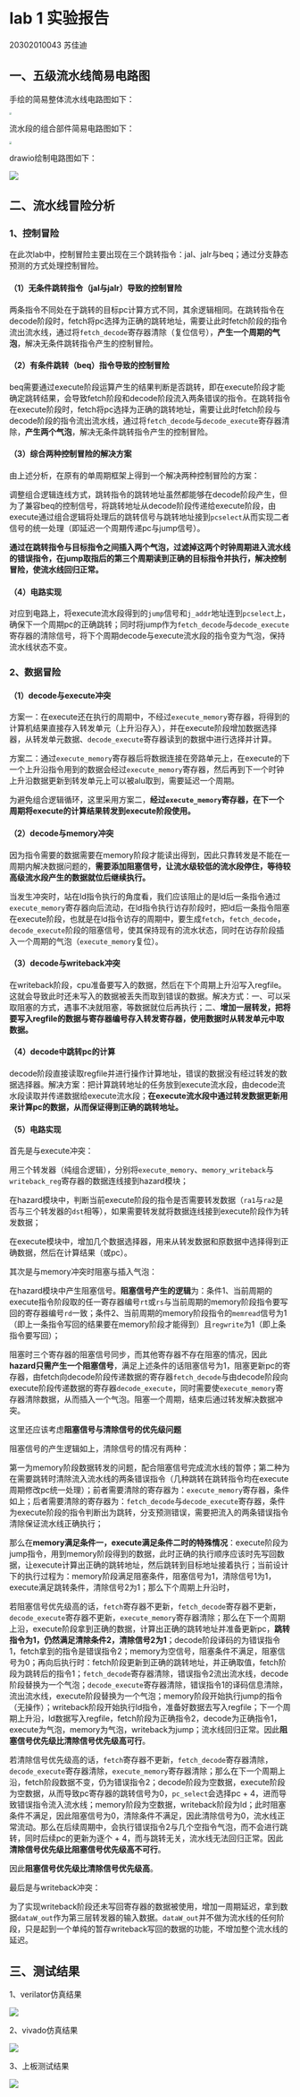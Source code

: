 # lab 1 实验报告

20302010043 苏佳迪

## 一、五级流水线简易电路图

手绘的简易整体流水线电路图如下：

<img src = "img/pipeline.jpg" style = "zoom : 28%">

流水段的组合部件简易电路图如下：

<img src = "img/components.jpg" style = "zoom : 28%">

drawio绘制电路图如下：

<img src = "img/Pipeline.drawio.png">

## 二、流水线冒险分析

### 1、控制冒险

在此次lab中，控制冒险主要出现在三个跳转指令：jal、jalr与beq；通过分支静态预测的方式处理控制冒险。

#### （1）无条件跳转指令（jal与jalr）导致的控制冒险

两条指令不同处在于跳转的目标pc计算方式不同，其余逻辑相同。在跳转指令在decode阶段时，fetch将pc选择为正确的跳转地址，需要让此时fetch阶段的指令流出流水线，通过将`fetch_decode`寄存器清除（复位信号），**产生一个周期的气泡**，解决无条件跳转指令产生的控制冒险。

#### （2）有条件跳转（beq）指令导致的控制冒险

beq需要通过execute阶段运算产生的结果判断是否跳转，即在execute阶段才能确定跳转结果，会导致fetch阶段和decode阶段流入两条错误的指令。在跳转指令在execute阶段时，fetch将pc选择为正确的跳转地址，需要让此时fetch阶段与decode阶段的指令流出流水线，通过将`fetch_decode`与`decode_execute`寄存器清除，**产生两个气泡**，解决无条件跳转指令产生的控制冒险。

#### （3）综合两种控制冒险的解决方案

由上述分析，在原有的单周期框架上得到一个解决两种控制冒险的方案：

调整组合逻辑连线方式，跳转指令的跳转地址虽然都能够在decode阶段产生，但为了兼容beq的控制信号，将跳转地址从decode阶段传递给execute阶段，由execute通过组合逻辑将处理后的跳转信号与跳转地址接到`pcselect`从而实现二者信号的统一处理（即延迟一个周期传递pc与jump信号）。

**通过在跳转指令与目标指令之间插入两个气泡，过滤掉这两个时钟周期进入流水线的错误指令，在jump取指后的第三个周期读到正确的目标指令并执行，解决控制冒险，使流水线回归正常。**

#### （4）电路实现

对应到电路上，将execute流水段得到的`jump`信号和`j_addr`地址连到`pcselect`上，确保下一个周期pc的正确跳转；同时将jump作为`fetch_decode`与`decode_execute`寄存器的清除信号，将下个周期decode与execute流水段的指令变为气泡，保持流水线状态不变。

### 2、数据冒险

#### （1）decode与execute冲突

方案一：在execute还在执行的周期中，不经过`execute_memory`寄存器，将得到的计算机结果直接存入转发单元（上升沿存入），并在execute阶段增加数据选择器，从转发单元数据、`decode_execute`寄存器读到的数据中进行选择并计算。

方案二：通过`execute_memory`寄存器后将数据连接在旁路单元上，在execute的下一个上升沿指令用到的数据会经过`execute_memory`寄存器，然后再到下一个时钟上升沿数据更新到转发单元上可以被alu取到，需要延迟一个周期。

为避免组合逻辑循环，这里采用方案二，**经过`execute_memory`寄存器，在下一个周期将execute的计算结果转发到execute阶段使用。**

#### （2）decode与memory冲突

因为指令需要的数据需要在memory阶段才能读出得到，因此只靠转发是不能在一周期内解决数据问题的，**需要添加阻塞信号，让流水级较低的流水段停住，等待较高级流水段产生的数据就位后继续执行。**

当发生冲突时，站在ld指令执行的角度看，我们应该阻止的是ld后一条指令通过`execute_memory`寄存器向后流动，在ld指令执行访存阶段时，把ld后一条指令阻塞在execute阶段，也就是在ld指令访存的周期中，要生成`fetch`，`fetch_decode`，`decode_execute`阶段的阻塞信号，使其保持现有的流水状态，同时在访存阶段插入一个周期的气泡（`execute_memory`复位）。

#### （3）decode与writeback冲突

在writeback阶段，cpu准备要写入的数据，然后在下个周期上升沿写入regfile。这就会导致此时还未写入的数据被丢失而取到错误的数据。解决方式：一、可以采取阻塞的方式，遇事不决就阻塞，等数据就位后再执行；二、**增加一层转发，把将要写入regfile的数据与寄存器编号存入转发寄存器，使用数据时从转发单元中取数据。**

#### （4）decode中跳转pc的计算

decode阶段直接读取regfile并进行操作计算地址，错误的数据没有经过转发的数据选择器。解决方案：把计算跳转地址的任务放到execute流水段，由decode流水段读取并传递数据给execute流水段；**在execute流水段中通过转发数据更新用来计算pc的数据，从而保证得到正确的跳转地址。**

#### （5）电路实现

首先是与execute冲突：

用三个转发器（纯组合逻辑），分别将`execute_memory`、`memory_writeback`与`writeback_reg`寄存器的数据连线接到hazard模块；

在hazard模块中，判断当前execute阶段的指令是否需要转发数据（`ra1`与`ra2`是否与三个转发器的`dst`相等），如果需要转发就将数据连线接到execute阶段作为转发数据；

在execute模块中，增加几个数据选择器，用来从转发数据和原数据中选择得到正确数据，然后在计算结果（或pc）。

其次是与memory冲突时阻塞与插入气泡：

在hazard模块中产生阻塞信号。**阻塞信号产生的逻辑**为：条件1、当前周期的execute指令阶段取的任一寄存器编号`rt`或`rs`与当前周期的memory阶段指令要写回的寄存器编号`rd`一致；条件2、当前周期的memory阶段指令的`memread`信号为1（即上一条指令写回的结果要在memory阶段才能得到）且`regwrite`为1（即上条指令要写回）；

阻塞时三个寄存器的阻塞信号同步，而其他寄存器不存在阻塞的情况，因此**hazard只需产生一个阻塞信号**，满足上述条件的话阻塞信号为1，阻塞更新pc的寄存器，由fetch向decode阶段传递数据的寄存器`fetch_decode`与由decode阶段向execute阶段传递数据的寄存器`decode_execute`，同时需要使`execute_memory`寄存器清除数据，从而插入一个气泡。阻塞一个周期，结束后通过转发解决数据冲突。

这里还应该考虑**阻塞信号与清除信号的优先级问题**

阻塞信号的产生逻辑如上，清除信号的情况有两种：

第一为memory阶段数据转发的问题，配合阻塞信号完成流水线的暂停；第二种为在需要跳转时清除流入流水线的两条错误指令（几种跳转在跳转指令均在execute周期修改pc统一处理）；前者需要清除的寄存器为：`execute_memory`寄存器，条件如上；后者需要清除的寄存器为：`fetch_decode`与`decode_execute`寄存器，条件为execute阶段的指令判断出为跳转，分支预测错误，需要把流入的两条错误指令清除保证流水线正确执行；

那么在**memory满足条件一，execute满足条件二时的特殊情况**：execute阶段为jump指令，用到memory阶段得到的数据，此时正确的执行顺序应该时先写回数据，让execute计算出正确的跳转地址，然后跳转到目标地址接着执行；当前设计下的执行过程为：memory阶段满足阻塞条件，阻塞信号为1，清除信号1为1，execute满足跳转条件，清除信号2为1；那么下个周期上升沿时，

若阻塞信号优先级高的话，`fetch`寄存器不更新，`fetch_decode`寄存器不更新，`decode_execute`寄存器不更新，`execute_memory`寄存器清除；那么在下一个周期上沿，execute阶段拿到正确的数据，计算出正确的跳转地址并准备更新pc，**跳转指令为1，仍然满足清除条件2，清除信号2为1**；decode阶段译码的为错误指令1，fetch拿到的指令是错误指令2；memory为空信号，阻塞条件不满足，阻塞信号为0；再向后执行时：fetch阶段更新到正确的跳转地址，并正确取值，fetch阶段为跳转后的指令1；`fetch_decode`寄存器清除，错误指令2流出流水线，decode阶段替换为一个气泡；`decode_execute`寄存器清除，错误指令1的译码信息清除，流出流水线，execute阶段替换为一个气泡；memory阶段开始执行jump的指令（无操作）；writeback阶段开始执行ld指令，准备好数据去写入regfile；下一个周期上升沿，ld数据写入regfile，fetch阶段为正确指令2，decode为正确指令1，execute为气泡，memory为气泡，writeback为jump；流水线回归正常。因此**阻塞信号优先级比清除信号优先级高可行**。

若清除信号优先级高的话，`fetch`寄存器不更新，`fetch_decode`寄存器清除，`decode_execute`寄存器清除，`execute_memory`寄存器清除；那么在下一个周期上沿，fetch阶段数据不变，仍为错误指令2；decode阶段为空数据，execute阶段为空数据，从而导致pc寄存器的跳转信号为0，`pc_select`会选择pc + 4，进而导致错误指令流入流水线；memory阶段为空数据，writeback阶段为ld；此时阻塞条件不满足，因此阻塞信号为0，清除条件不满足，因此清除信号为0，流水线正常流动。那么在后续周期中，会执行错误指令2与几个空指令气泡，而不会进行跳转，同时后续pc的更新为逐个 + 4，而与跳转无关，流水线无法回归正常。因此**清除信号优先级比阻塞信号优先级高不可行**。

因此**阻塞信号优先级比清除信号优先级高**。

最后是与writeback冲突：

为了实现writeback阶段还未写回寄存器的数据被使用，增加一周期延迟，拿到数据`dataW_out`作为第三层转发器的输入数据。`dataW_out`并不做为流水线的任何阶段，只是起到一个单纯的暂存writeback写回的数据的功能，不增加整个流水线的延迟。

## 三、测试结果

1、verilator仿真结果

<img src = "img/verilator.png">

2、vivado仿真结果

<img src = "img/vivado.png">

3、上板测试结果

<img src = "img/secureCRT.png">

